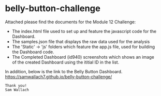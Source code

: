 # belly-button-challenge

Attached please find the documents for the Module 12 Challenge:
  - The index.html file used to set up and feature the javascript code for the Dashboard.
  - The samples.json file that displays the raw data used for the analysis
  - The 'Static' -> 'js' folders which feature the app.js file, used for building the Dashboard code.
  - The Completed Dashboard (id940) screenshots which shows an image of the created Dashboard using the ititial ID in the list.

In addition, below is the link to the Belly Button Dashboard.
https://samwallach7.github.io/belly-button-challenge/

    Thank you!
    Sam Wallach
